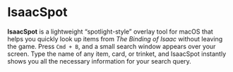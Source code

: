 # IsaacSpot

**IsaacSpot** is a lightweight “spotlight-style” overlay tool for macOS that helps you quickly look up items from _The Binding of Isaac_ without leaving the game. Press  `Cmd + B`, and a small search window appears over your screen. Type the name of any item, card, or trinket, and IsaacSpot instantly shows you all the necessary information for your search query.  
